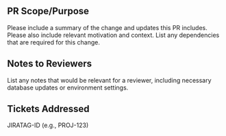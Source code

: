 ## PR Scope/Purpose
Please include a summary of the change and updates this PR includes. Please also include relevant motivation and context. List any dependencies that are required for this change.

## Notes to Reviewers
List any notes that would be relevant for a reviewer, including necessary database updates or environment settings.

## Tickets Addressed
JIRATAG-ID (e.g., PROJ-123)
